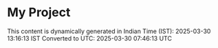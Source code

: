 # My Project

This content is dynamically generated in Indian Time (IST): 2025-03-30 13:16:13 IST
Converted to UTC: 2025-03-30 07:46:13 UTC
